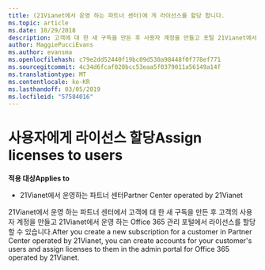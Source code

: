 ```yaml
---
title: (21Vianet에서 운영 하는 파트너 센터)에 게 라이선스를 할당 합니다.
ms.topic: article
ms.date: 10/29/2018
description: 고객에 대 한 새 구독을 만든 후 사용자 계정을 만들고 포털 21Vianet에서 운영 하는 Office 365에서 특정 사용자에 게 라이선스를 할당할 수 있습니다.
author: MaggiePucciEvans
ms.author: evansma
ms.openlocfilehash: c79e2dd52440f19bc09d530a98448f0f778ef771
ms.sourcegitcommit: 4c34d6fcaf020bcc53eaa5f0379011a56149a14f
ms.translationtype: MT
ms.contentlocale: ko-KR
ms.lasthandoff: 03/05/2019
ms.locfileid: "57584016"
---
```

# <a name="assign-licenses-to-users"></a><span data-ttu-id="a105b-103">사용자에게 라이선스 할당</span><span class="sxs-lookup"><span data-stu-id="a105b-103">Assign licenses to users</span></span>

<span data-ttu-id="a105b-104">**적용 대상**</span><span class="sxs-lookup"><span data-stu-id="a105b-104">**Applies to**</span></span>

-   <span data-ttu-id="a105b-105">21Vianet에서 운영하는 파트너 센터</span><span class="sxs-lookup"><span data-stu-id="a105b-105">Partner Center operated by 21Vianet</span></span>


<span data-ttu-id="a105b-106">21Vianet에서 운영 하는 파트너 센터에서 고객에 대 한 새 구독을 만든 후 고객의 사용자 계정을 만들고 21Vianet에서 운영 하는 Office 365 관리 포털에서 라이선스를 할당할 수 있습니다.</span><span class="sxs-lookup"><span data-stu-id="a105b-106">After you create a new subscription for a customer in Partner Center operated by 21Vianet, you can create accounts for your customer's users and assign licenses to them in the admin portal for Office 365 operated by 21Vianet.</span></span> 

